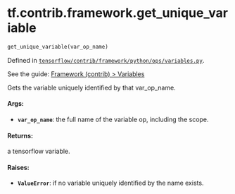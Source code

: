<div itemscope itemtype="http://developers.google.com/ReferenceObject">
<meta itemprop="name" content="tf.contrib.framework.get_unique_variable" />
</div>

# tf.contrib.framework.get_unique_variable

``` python
get_unique_variable(var_op_name)
```



Defined in [`tensorflow/contrib/framework/python/ops/variables.py`](https://www.tensorflow.org/code/tensorflow/contrib/framework/python/ops/variables.py).

See the guide: [Framework (contrib) > Variables](../../../../../api_guides/python/contrib.framework.md#Variables)

Gets the variable uniquely identified by that var_op_name.

#### Args:

* <b>`var_op_name`</b>: the full name of the variable op, including the scope.


#### Returns:

a tensorflow variable.


#### Raises:

* <b>`ValueError`</b>: if no variable uniquely identified by the name exists.